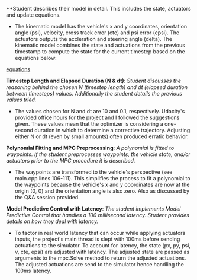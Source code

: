  **Student describes their model in detail. This includes the state, actuators and update equations.
 + The kinematic model has the vehicle's x and y coordinates, orientation angle (psi), velocity, cross 
 track error (cte) and psi error (epsi). The actuators outputs the accleration and steering angle (delta). The kinematic model
 combines the state and actuations from the previous timestamp to compute the state for the current timestep based on the equations below:

[equations](./equations.png)


 **Timestep Length and Elapsed Duration (N & dt)**: *Student discusses the reasoning behind the chosen N (timestep length) and dt (elapsed duration between timesteps) values. Additionally the student details the previous values tried.*
 
+ The values chosen for N and dt are 10 and 0.1, respectively. Udacity's provided office hours for the project and I followed the suggestions given. These values mean that the optimizer is considering a one-second duration in which to determine a corrective trajectory. Adjusting either N or dt (even by small amounts) often produced erratic behavior.

 

 **Polynomial Fitting and MPC Preprocessing**: *A polynomial is fitted to waypoints. If the student preprocesses waypoints, the vehicle state, and/or actuators prior to the MPC procedure it is described.*
 
+ The waypoints are transformed to the vehicle's perspective (see main.cpp lines 106-111). This simplifies the process to fit a polynomial to the waypoints because the vehicle's x and y coordinates are now at the origin (0, 0) and the orientation angle is also zero. Also as discussed by the Q&A session provided.



**Model Predictive Control with Latency**: *The student implements Model Predictive Control that handles a 100 millisecond latency. Student provides details on how they deal with latency.*
 
+ To factor in real world latency that can occur while applying actuators inputs, the project's main thread is slept with 100ms before sending actuations to the simulator. To account for latency, the state (px, py, psi, v, cte, epsi) are adjusted with latency. The adjusted state are passed as arguments to the mpc.Solve method to return the adjusted actuations. The adjusted actuations are send to the simulator hence handling the 100ms latency.

